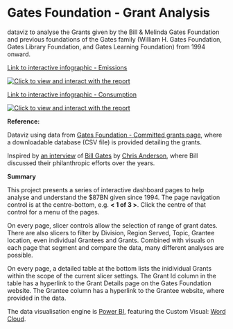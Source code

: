 # Gates Foundation - Grant Analysis
dataviz to analyse the Grants given by the Bill & Melinda Gates Foundation and previous foundations of the Gates family (William H. Gates Foundation, Gates Library Foundation, and Gates Learning Foundation) from 1994 onward.

[Link to interactive infographic - Emissions](https://app.powerbi.com/view?r=eyJrIjoiNjEyMjRhYjQtODAyZS00OTdjLWE4NTctOGY5NTM2YjNmYjIxIiwidCI6ImRjMWYwNGY1LWMxZTUtNDQyOS1hODEyLTU3OTNiZTQ1YmY5ZCIsImMiOjEwfQ%3D%3D&pageName=ReportSection)

[![Click to view and interact with the report](https://github.com/Mike-Honey/co2-data/raw/main/co2-data%20Emissions%20all.gif)](https://app.powerbi.com/view?r=eyJrIjoiNjEyMjRhYjQtODAyZS00OTdjLWE4NTctOGY5NTM2YjNmYjIxIiwidCI6ImRjMWYwNGY1LWMxZTUtNDQyOS1hODEyLTU3OTNiZTQ1YmY5ZCIsImMiOjEwfQ%3D%3D&pageName=ReportSection)

[Link to interactive infographic - Consumption](https://app.powerbi.com/view?r=eyJrIjoiNjEyMjRhYjQtODAyZS00OTdjLWE4NTctOGY5NTM2YjNmYjIxIiwidCI6ImRjMWYwNGY1LWMxZTUtNDQyOS1hODEyLTU3OTNiZTQ1YmY5ZCIsImMiOjEwfQ%3D%3D&pageName=ReportSection890d20c9417d0c60a63e)

[![Click to view and interact with the report](https://github.com/Mike-Honey/co2-data/raw/main/co2-data%20Consumption.gif)](https://app.powerbi.com/view?r=eyJrIjoiNjEyMjRhYjQtODAyZS00OTdjLWE4NTctOGY5NTM2YjNmYjIxIiwidCI6ImRjMWYwNGY1LWMxZTUtNDQyOS1hODEyLTU3OTNiZTQ1YmY5ZCIsImMiOjEwfQ%3D%3D&pageName=ReportSection890d20c9417d0c60a63e)

**Reference:**

Dataviz using data from [Gates Foundation - Committed grants page]([https://ourworldindata.org/](https://www.gatesfoundation.org/about/committed-grants)), where a downloadable database (CSV file) is provided detailing the grants. 

Inspired by [an interview](https://www.linkedin.com/feed/update/urn:li:activity:7176602182513782784/) of [Bill Gates](https://www.linkedin.com/in/williamhgates/) by [Chris Anderson](https://www.linkedin.com/in/chris-anderson-3b2a05bb), where Bill discussed their philanthropic efforts over the years.

**Summary**

This project presents a series of interactive dashboard pages to help analyse and understand the $87BN given since 1994.  The page navigation control is at the centre-bottom, e.g. **< 1 of 3 >**. Click the centre of that control for a menu of the pages.

On every page, slicer controls allow the selection of range of grant dates.  There are also slicers to filter by Division, Region Served, Topic, Grantee location, even individual Grantees and Grants. Combined with visuals on each page that segment and compare the data, many different analyses are possible.

On every page, a detailed table at the bottom lists the inidividual Grants within the scope of the current slicer settings. The Grant Id column in the table has a hyperlink to the Grant Details page on the Gates Foundation website. The Grantee column has a hyperlink to the Grantee website, where provided in the data.



The data visualisation engine is [Power BI](https://powerbi.microsoft.com), featuring the Custom Visual:  [Word Cloud](https://appsource.microsoft.com/en-us/product/power-bi-visuals/WA104380752?tab=Overview). 
